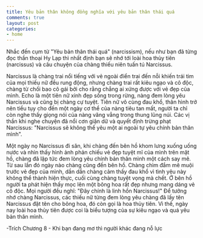 ```yaml
---
title: Yêu bản thân không đồng nghĩa với yêu bản thân thái quá
comments: true
layout: post
categories:
- home
---
```


Nhắc đến cụm từ "Yêu bản thân thái quá" (narcissism), nếu như bạn đã từng đọc thần thoại Hy Lạp thì nhất định bạn sẽ nhớ tới loài hoa thủy tiên (narcissus) và câu chuyện của chàng thiếu niên tuấn tú Narcissus.

Narcissus là chàng trai nổi tiếng với vẻ ngoài điển trai đến nỗi khiến trái tim của mọi thiếu nữ đều rung động, nhưng chàng trai rất kiêu ngạo và cô độc, chàng từ chối bao cô gái bởi cho rằng chẳng ai xứng được với vẻ đẹp của mình. Echo là một tiên nữ xinh đẹp sống trong rừng, nàng đem lòng yêu Narcissus và cũng bị chàng cự tuyệt. Tiên nữ vô cùng đau khổ, thân hình trở nên tiều tụy cho đến một ngày cơ thể của nàng tiêu tan mất, người ta chỉ còn nghe thấy giọng nói của nàng văng vẳng trong thung lũng núi. Các vị thần khi nghe chuyện đã nổi cơn giận dữ và quyết định trừng phạt Narcissus: "Narcissus sẽ không thể yêu một ai ngoài tự yêu chính bản thân mình".

Một ngày nọ Narcissus đi săn, khi chàng đến bên hồ khom lưng xuống uống nước và nhìn thấy hình ảnh phản chiếu vẻ đẹp tuyệt mĩ của mình trên mặt hồ, chàng đã lập tức đem lòng yêu chính bản thân mình một cách say mê. Từ sau lần đó ngày nào chàng cũng đến bên hồ. Chàng chìm đắm mê muội trước vẻ đẹp của mình, dần dần chàng cảm thấy đau khổ vì tình yêu này không thể thành hiện thực, cuối cùng chàng tuyệt vọng mà chết. Ở bên hồ người ta phát hiện thấy mọc lên một bông hoa rất đẹp nhưng mang dáng vẻ cô độc. Mọi người đều nghĩ: "Đây chính là linh hồn Narcissus!" Để tưởng nhớ chàng Narcissus, các thiếu nữ từng đem lòng yêu chàng đã lấy tên Narcissus đặt tên cho bông hoa, đó còn gọi là hoa thủy tiên. Vì thế, ngày nay loài hoa thủy tiên được coi là biểu tượng của sự kiêu ngạo và quá yêu bản thân mình.

-Trích Chương 8 - Khi bạn đang mơ thì người khác đang nỗ lực
